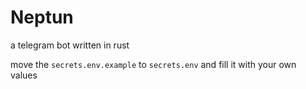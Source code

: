 # Neptun

a telegram bot written in rust

move the `secrets.env.example` to `secrets.env` and fill it with
your own values
